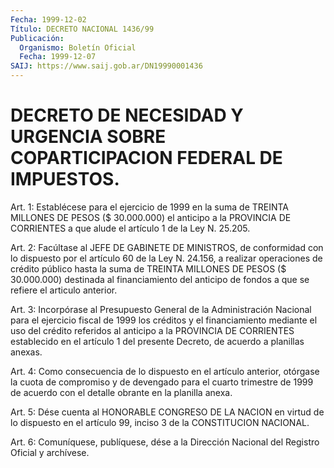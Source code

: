 ```yaml
---
Fecha: 1999-12-02
Título: DECRETO NACIONAL 1436/99
Publicación:
  Organismo: Boletín Oficial
  Fecha: 1999-12-07
SAIJ: https://www.saij.gob.ar/DN19990001436
---
```

# DECRETO DE NECESIDAD Y URGENCIA SOBRE COPARTICIPACION FEDERAL DE IMPUESTOS.

<a id="1"></a>
Art.  1:  Establécese para el ejercicio de 1999 en la suma de TREINTA MILLONES  DE  PESOS  ($ 30.000.000) el anticipo a la PROVINCIA DE CORRIENTES a que alude el artículo  1  de  la Ley N. 25.205.

<a id="2"></a>
Art. 2: Facúltase al JEFE DE GABINETE DE MINISTROS, de conformidad con lo dispuesto por el artículo 60 de la Ley N. 24.156,  a realizar operaciones  de  crédito público hasta la suma de TREINTA MILLONES DE PESOS ($ 30.000.000) destinada al financiamiento del anticipo de fondos a que se refiere el articulo anterior.

<a id="3"></a>
Art. 3: Incorpórase  al  Presupuesto  General de la Administración Nacional  para  el  ejercicio fiscal de 1999  los  créditos  y  el financiamiento mediante el uso del crédito referidos al anticipo a la  PROVINCIA  DE CORRIENTES  establecido  en  el  artículo  1  del presente Decreto, de acuerdo a planillas anexas.

<a id="4"></a>
Art. 4: Como consecuencia de lo dispuesto en el artículo anterior, otórgase la cuota  de  compromiso  y  de  devengado para el cuarto trimestre de 1999 de acuerdo con el detalle  obrante en la planilla anexa.

<a id="5"></a>
Art. 5: Dése cuenta al HONORABLE CONGRESO DE  LA NACION en virtud de  lo  dispuesto  en  el artículo 99, inciso 3 de la  CONSTITUCION NACIONAL.

<a id="6"></a>
Art. 6: Comuníquese, publíquese,  dése a la Dirección Nacional del Registro Oficial y archívese.
